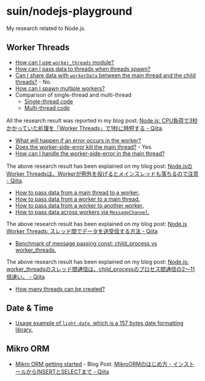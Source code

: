 # suin/nodejs-playground

My research related to Node.js.

## Worker Threads

* [How can I use `worker_threads` module?](./worker-threads/01-simple)
* [How can I pass data to threads when threads spawn?](./worker-threads/02-pass-data-to-worker-on-spwaning)
* [Can I share data with `workerData` between the main thread and the child threads?](./worker-threads/03-pass-object-to-worker-on-spwaning) - No.
* [How can I spawn multiple workers?](./worker-threads/04-spawn-multiple-workers)
* Comparison of single-thread and multi-thread
    * [Single-thread code](./worker-threads/05-cpu-intesive-job-without-worker)
    * [Multi-thread code](./worker-threads/06-cpu-intesive-job-with-worker)

All the research result was reported in my blog post: [Node.js: CPU負荷で3秒かかっていた処理を「Worker Threads」で1秒に時短する - Qiita](https://qiita.com/suin/items/bce351c812603d413841).

* [What will happen if an error occurs in the worker?](./worker-threads/07-error-thrown-in-worker)
* [Does the worker-side-error kill the main thread?](./worker-threads/08-error-thrown-in-worker) - Yes.
* [How can I handle the worker-side-error in the main thread?](./worker-threads/09-main-thread-side-error-handing)

The above research result has been explained on my blog post: [Node.jsのWorker Threadsは、Workerが例外を投げるとメインスレッドも落ちるので注意 - Qiita](https://qiita.com/suin/items/62e505d9b0d21b0a7911).

* [How to pass data from a main thread to a worker.](./worker-threads/10-how-to-send-data-to-worker-from-main-thread)
* [How to pass data from a worker to a main thread.](./worker-threads/11-how-to-send-data-to-main-thread-from-worker)
* [How to pass data from a worker to another worker.](./worker-threads/12-how-to-send-data-to-worker-from-worker)
* [How to pass data across workers via `MessageChannel`.](./worker-threads/13-worker-to-worker-communication-with-MessagePort)

The above research result has been explained on my blog post: [Node.js Worker Threads: スレッド間でデータを送受信する方法 - Qiita](https://qiita.com/suin/items/8fb7f77dd0a994b6f524)

* [Benchmark of message passing const: child_process vs worker_threads.](./worker-threads/14-message-passing-cost)

The above research result has been explained on my blog post: [Node.js: worker_threadsのスレッド間通信は、child_processのプロセス間通信の2〜11倍速い。 - Qiita](https://qiita.com/suin/items/bc79e1ced0dbb70c0a11)

* [How many threads can be created?](./worker-threads/15-many-many-workers)

## Date & Time

* [Usage example of `light-date`, which is a 157 bytes date formatting library.](./light-date)

## Mikro ORM

* [Mikro ORM getting started](./mikro-orm) - Blog Post: [MikroORMのはじめ方 - インストールからINSERTとSELECTまで - Qiita](https://qiita.com/suin/items/6bb5c957f93e91f75645)
